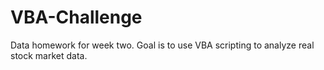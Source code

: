 # VBA-Challenge
Data homework for week two.
Goal is to use VBA scripting to analyze real stock market data.

